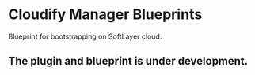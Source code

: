 # Cloudify Manager Blueprints

Blueprint for bootstrapping on SoftLayer cloud.

## The plugin and blueprint is under development.